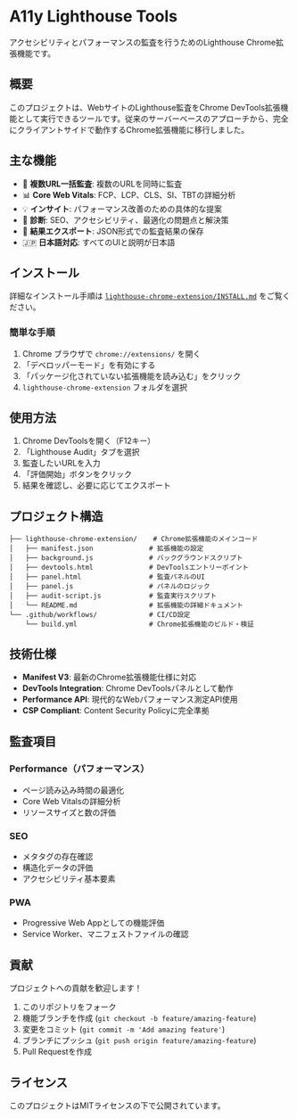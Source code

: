 # A11y Lighthouse Tools

アクセシビリティとパフォーマンスの監査を行うためのLighthouse Chrome拡張機能です。

## 概要

このプロジェクトは、WebサイトのLighthouse監査をChrome DevTools拡張機能として実行できるツールです。従来のサーバーベースのアプローチから、完全にクライアントサイドで動作するChrome拡張機能に移行しました。

## 主な機能

- 🚀 **複数URL一括監査**: 複数のURLを同時に監査
- 📊 **Core Web Vitals**: FCP、LCP、CLS、SI、TBTの詳細分析
- 💡 **インサイト**: パフォーマンス改善のための具体的な提案
- 🔧 **診断**: SEO、アクセシビリティ、最適化の問題点と解決策
- 📁 **結果エクスポート**: JSON形式での監査結果の保存
- 🇯🇵 **日本語対応**: すべてのUIと説明が日本語

## インストール

詳細なインストール手順は [`lighthouse-chrome-extension/INSTALL.md`](./lighthouse-chrome-extension/INSTALL.md) をご覧ください。

### 簡単な手順

1. Chrome ブラウザで `chrome://extensions/` を開く
2. 「デベロッパーモード」を有効にする
3. 「パッケージ化されていない拡張機能を読み込む」をクリック
4. `lighthouse-chrome-extension` フォルダを選択

## 使用方法

1. Chrome DevToolsを開く（F12キー）
2. 「Lighthouse Audit」タブを選択
3. 監査したいURLを入力
4. 「評価開始」ボタンをクリック
5. 結果を確認し、必要に応じてエクスポート

## プロジェクト構造

```
├── lighthouse-chrome-extension/    # Chrome拡張機能のメインコード
│   ├── manifest.json              # 拡張機能の設定
│   ├── background.js              # バックグラウンドスクリプト
│   ├── devtools.html              # DevToolsエントリーポイント
│   ├── panel.html                 # 監査パネルのUI
│   ├── panel.js                   # パネルのロジック
│   ├── audit-script.js            # 監査実行スクリプト
│   └── README.md                  # 拡張機能の詳細ドキュメント
└── .github/workflows/             # CI/CD設定
    └── build.yml                  # Chrome拡張機能のビルド・検証
```

## 技術仕様

- **Manifest V3**: 最新のChrome拡張機能仕様に対応
- **DevTools Integration**: Chrome DevToolsパネルとして動作
- **Performance API**: 現代的なWebパフォーマンス測定API使用
- **CSP Compliant**: Content Security Policyに完全準拠

## 監査項目

### Performance（パフォーマンス）
- ページ読み込み時間の最適化
- Core Web Vitalsの詳細分析
- リソースサイズと数の評価

### SEO
- メタタグの存在確認
- 構造化データの評価
- アクセシビリティ基本要素

### PWA
- Progressive Web Appとしての機能評価
- Service Worker、マニフェストファイルの確認

## 貢献

プロジェクトへの貢献を歓迎します！

1. このリポジトリをフォーク
2. 機能ブランチを作成 (`git checkout -b feature/amazing-feature`)
3. 変更をコミット (`git commit -m 'Add amazing feature'`)
4. ブランチにプッシュ (`git push origin feature/amazing-feature`)
5. Pull Requestを作成

## ライセンス

このプロジェクトはMITライセンスの下で公開されています。